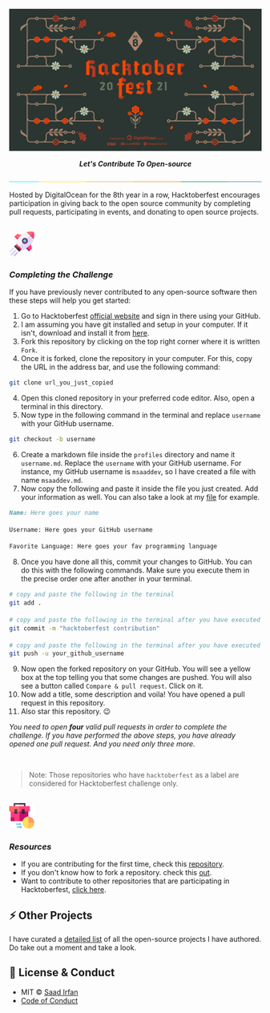 ![hacktoberfest](assets/Hacktoberfest.png)

<div align="center">
	<p><b><i>Let's Contribute To Open-source</i></b></p>
</div>

![separator](assets/separate.jpg)

Hosted by DigitalOcean for the 8th year in a row, Hacktoberfest encourages participation in giving back to the open source community by completing pull requests, participating in events, and donating to open source projects.

<br>

<img src="./assets/rocket.png" width="10%" />

### *Completing the Challenge*

If you have previously never contributed to any open-source software then these steps will help you get started:

1. Go to Hacktoberfest [official website](https://hacktoberfest.digitalocean.com/) and sign in there using your GitHub.
2. I am assuming you have git installed and setup in your computer. If it isn't, download and install it from [here](https://git-scm.com/downloads).
3. Fork this repository by clicking on the top right corner where it is written `Fork`.
4. Once it is forked, clone the repository in your computer. For this, copy the URL in the address bar, and use the following command:

```sh
git clone url_you_just_copied
```

4. Open this cloned repository in your preferred code editor. Also, open a terminal in this directory.
5. Now type in the following command in the terminal and replace `username` with your GitHub username.

```sh
git checkout -b username
```

6. Create a markdown file inside the `profiles` directory and name it `username.md`. Replace the `username` with your GitHub username. For instance, my GitHub username is `msaaddev`, so I have created a file with name `msaaddev.md`.
7. Now copy the following and paste it inside the file you just created. Add your information as well. You can also take a look at my [file](https://github.com/msaaddev/Hacktoberfest/blob/main/profiles/msaaddev.md) for example.

```md
Name: Here goes your name

Username: Here goes your GitHub username

Favorite Language: Here goes your fav programming language
```

8. Once you have done all this, commit your changes to GitHub. You can do this with the following commands. Make sure you execute them in the precise order one after another in your terminal.

```sh
# copy and paste the following in the terminal
git add .

# copy and paste the following in the terminal after you have executed the previous command
git commit -m "hacktoberfest contribution"

# copy and paste the following in the terminal after you have executed the previous command
git push -u your_github_username
```

9. Now open the forked repository on your GitHub. You will see a yellow box at the top telling you that some changes are pushed. You will also see a button called `Compare & pull request`. Click on it.
10. Now add a title, some description and voila! You have opened a pull request in this repository.
11. Also star this repository. 😉

*You need to open **four** valid pull requests in order to complete the challenge. If you have performed the above steps, you have already opened one pull request. And you need only three more.*

<br>

>Note: Those repositories who have `hacktoberfest` as a label are considered for Hacktoberfest challenge only.

<br>

<img src="./assets/suitcase.png" width="10%" />

### *Resources*

- If you are contributing for the first time, check this [repository](https://github.com/firstcontributions/first-contributions).
- If you don't know how to fork a repository. check this [out](https://docs.github.com/en/get-started/quickstart/fork-a-repo).
- Want to contribute to other repositories that are participating in Hacktoberfest, [click here](https://github.com/issues?q=is%3Aopen+is%3Aissue+label%3AHacktoberfest).

## ⚡️ Other Projects

I have curated a [detailed list](https://github.com/msaaddev/open-source) of all the open-source projects I have authored. Do take out a moment and take a look.

## 🔑 License & Conduct

- MIT © [Saad Irfan](https://github.com/msaaddev)
- [Code of Conduct](https://github.com/msaaddev/Hacktoberfest/blob/main/code-of-conduct.md)
